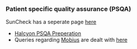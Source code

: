 ### Patient specific quality assurance (PSQA)

SunCheck has a seperate page [here](../SunCheck/README.md)

- [Halcyon PSQA Preperation](./halcyon_psqa.md)
- Queries regarding [Mobius](http://138.45.125.82/auth/login?came_from=http%3A%2F%2F138.45.125.82%2F) are dealt with [here](./mobius.md)
